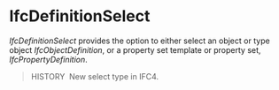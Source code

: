 # IfcDefinitionSelect

_IfcDefinitionSelect_ provides the option to either select an object or type object _IfcObjectDefinition_, or a property set template or property set, _IfcPropertyDefinition_.
<!-- end of short definition -->


> HISTORY  New select type in IFC4.
